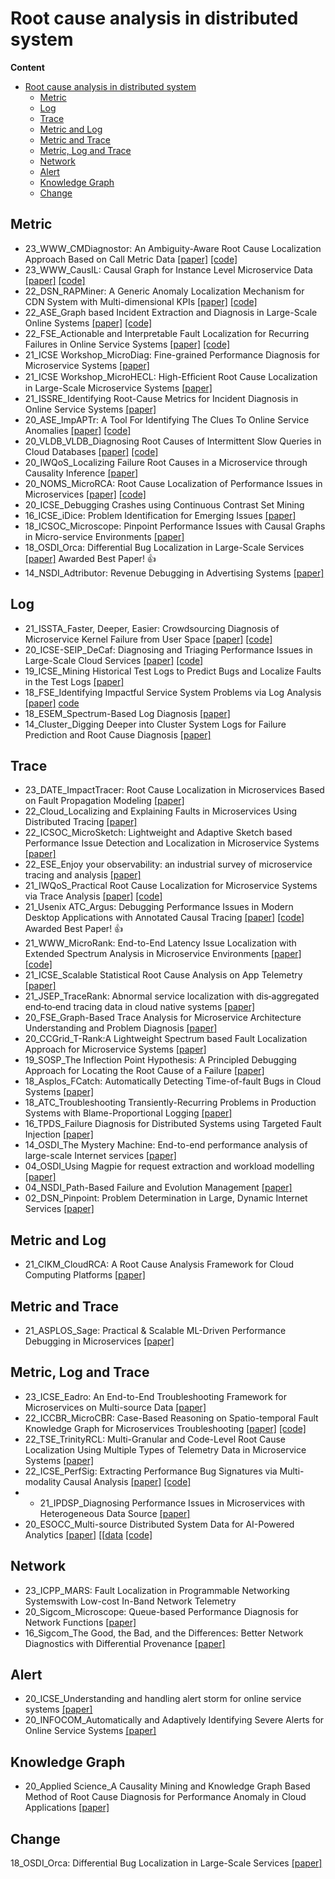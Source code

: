 # Root cause analysis in distributed system

**Content**
- [Root cause analysis in distributed system](#root-cause-analysis-in-distributed-system)
  - [Metric](#metric)
  - [Log](#log)
  - [Trace](#trace)
  - [Metric and Log](#metric-and-log)
  - [Metric and Trace](#metric-and-trace)
  - [Metric, Log and Trace](#metric-log-and-trace)
  - [Network](#network)
  - [Alert](#alert)
  - [Knowledge Graph](#knowledge-graph)
  - [Change](#change)


## Metric
- 23_WWW_CMDiagnostor: An Ambiguity-Aware Root Cause Localization Approach Based on Call Metric Data [[paper]](https://netman.aiops.org/wp-content/uploads/2023/02/CMDiagnostor_www_2023.pdf) [[code]](https://github.com/NetManAIOps/CMDiagnostor)
- 23_WWW_CausIL: Causal Graph for Instance Level Microservice Data [[paper]](https://arxiv.org/pdf/2303.00554.pdf) [[code]](https://github.com/sarthak-chakraborty/CausIL)
- 22_DSN_RAPMiner: A Generic Anomaly Localization Mechanism for CDN System with Multi-dimensional KPIs [[paper]](https://ieeexplore.ieee.org/document/9833589/) [[code]](https://github.com/liuchangsophie/RAPMiner)
- 22_ASE_Graph based Incident Extraction and Diagnosis in Large-Scale Online Systems [[paper]](https://yuxiaoba.github.io/publication/gied22/gied22.pdf) [[code]](https://github.com/IntelligentDDS/GIED)
- 22_FSE_Actionable and Interpretable Fault Localization for Recurring Failures in Online Service Systems [[paper]](https://arxiv.org/abs/2207.09021) [[code]](https://github.com/NetManAIOps/DejaVu)
- 21_ICSE Workshop_MicroDiag: Fine-grained Performance Diagnosis for Microservice Systems [[paper]](https://hal.inria.fr/hal-03155797/document)
- 21_ICSE Workshop_MicroHECL: High-Efﬁcient Root Cause Localization in Large-Scale Microservice Systems [[paper]](https://arxiv.org/pdf/2103.01782.pdf)
- 21_ISSRE_Identifying Root-Cause Metrics for Incident Diagnosis in Online Service Systems [[paper]](http://netman.aiops.org/wp-content/uploads/2021/10/wch_ISSRE-1.pdf)
- 20_ASE_ImpAPTr: A Tool For Identifying The Clues To Online Service Anomalies [[paper]](https://dl.acm.org/doi/10.1145/3324884.3415301) [[code]](https://github.com/wanghaoUp/ImpAPTr)
- 20_VLDB_VLDB_Diagnosing Root Causes of Intermittent Slow Queries in Cloud Databases [[paper]](http://www.vldb.org/pvldb/vol13/p1176-ma.pdf) [[code]](https://github.com/NetManAIOps/DejaVu/blob/master/iSQUAD/iSQ.py)
- 20_IWQoS_Localizing Failure Root Causes in a Microservice through Causality Inference [[paper]](https://ieeexplore.ieee.org/document/9213058)
- 20_NOMS_MicroRCA: Root Cause Localization of Performance Issues in Microservices [[paper]](https://ieeexplore.ieee.org/document/9110353) [[code]](https://github.com/elastisys/MicroRCA)
- 20_ICSE_Debugging Crashes using Continuous Contrast Set Mining 
- 16_ICSE_iDice: Problem Identification for Emerging Issues [[paper]](http://hongyujohn.github.io/iDice.pdf)
- 18_ICSOC_Microscope: Pinpoint Performance Issues with Causal Graphs in Micro-service Environments [[paper]](https://link.springer.com/chapter/10.1007/978-3-030-03596-9_1)
- 18_OSDI_Orca: Differential Bug Localization in Large-Scale Services [[paper]](https://www.usenix.org/conference/osdi18/presentation/bhagwan) Awarded Best Paper! 👍
- 14_NSDI_Adtributor: Revenue Debugging in Advertising Systems [[paper]](https://www.usenix.org/system/files/conference/nsdi14/nsdi14-paper-bhagwan.pdf)

## Log

- 21_ISSTA_Faster, Deeper, Easier: Crowdsourcing Diagnosis of Microservice Kernel Failure from User Space [[paper]](https://dl.acm.org/doi/abs/10.1145/3460319.3464805) [[code]](https://github.com/PanYicheng/dycause_rca)
- 20_ICSE-SEIP_DeCaf: Diagnosing and Triaging Performance Issues in Large-Scale Cloud Services [[paper]](https://dl.acm.org/doi/pdf/10.1145/3377813.3381353) [[code]](https://github.com/SEALABQualityGroup/replication_delag/blob/main/techniques/decaf/decaf.py)
- 19_ICSE_Mining Historical Test Logs to Predict Bugs and Localize Faults in the Test Logs [[paper]](https://dl.acm.org/doi/pdf/10.1109/ICSE.2019.00031)
- 18_FSE_Identifying Impactful Service System Problems via Log Analysis [[paper]](https://dl.acm.org/doi/10.1145/3236024.3236083) [code](https://github.com/logpai/Log3C)
- 18_ESEM_Spectrum-Based Log Diagnosis [[paper]](https://dl.acm.org/doi/pdf/10.1145/3382494.3410684)
- 14_Cluster_Digging Deeper into Cluster System Logs for Failure Prediction and Root Cause Diagnosis [[paper]](https://ieeexplore.ieee.org/stamp/stamp.jsp?tp=&arnumber=6968768)
  

## Trace

- 23_DATE_ImpactTracer: Root Cause Localization in Microservices Based on Fault Propagation Modeling [[paper]](https://ieeexplore.ieee.org/document/10137078)
- 22_Cloud_Localizing and Explaining Faults in Microservices Using Distributed Tracing [[paper]](https://ieeexplore.ieee.org/document/9860589/)
- 22_ICSOC_MicroSketch: Lightweight and Adaptive Sketch based Performance Issue Detection and Localization in Microservice Systems [[paper]](https://yuxiaoba.github.io/publication/microsketch22/microsketch22.pdf)
- 22_ESE_Enjoy your observability: an industrial survey of microservice tracing and analysis [[paper]](https://link.springer.com/article/10.1007/s10664-021-10063-9) 
- 21_IWQoS_Practical Root Cause Localization for Microservice Systems via Trace Analysis [[paper]](https://netman.aiops.org/wp-content/uploads/2021/05/1570705191.pdf) [[code]](https://github.com/NetManAIOps/TraceRCA)
- 21_Usenix ATC_Argus: Debugging Performance Issues in Modern Desktop Applications with Annotated Causal Tracing [[paper]](https://www.usenix.org/system/files/atc21-weng.pdf) [[code]](https://github.com/columbia/ArgusDebugger) Awarded Best Paper! 👍
- 21_WWW_MicroRank: End-to-End Latency Issue Localization with Extended Spectrum Analysis in Microservice Environments [[paper]](https://dl.acm.org/doi/10.1145/3442381.3449905) [[code]](https://github.com/IntelligentDDS/MicroRank)
- 21_ICSE_Scalable Statistical Root Cause Analysis on App Telemetry [[paper]](https://arxiv.org/abs/2010.09974)
- 21_JSEP_TraceRank: Abnormal service localization with dis‐aggregated end‐to‐end tracing data in cloud native systems [[paper]](https://onlinelibrary.wiley.com/doi/full/10.1002/smr.2413)
- 20_FSE_Graph-Based Trace Analysis for Microservice Architecture Understanding and Problem Diagnosis [[paper]](https://taoxie.cs.illinois.edu/publications/esecfse20in-trace.pdf)
- 20_CCGrid_T-Rank:A Lightweight Spectrum based Fault Localization Approach for Microservice Systems [[paper]](https://ieeexplore.ieee.org/abstract/document/9499404)
- 19_SOSP_The Inflection Point Hypothesis: A Principled Debugging Approach for Locating the Root Cause of a Failure [[paper]](https://dl.acm.org/doi/10.1145/3341301.3359650)
- 18_Asplos_FCatch: Automatically Detecting Time-of-fault Bugs in Cloud Systems [[paper]](https://dl.acm.org/doi/10.1145/3296957.3177161)
- 18_ATC_Troubleshooting Transiently-Recurring Problems in Production Systems with Blame-Proportional Logging [[paper]](https://www.usenix.org/conference/atc18/presentation/luo)
- 16_TPDS_Failure Diagnosis for Distributed Systems using Targeted Fault Injection [[paper]](https://ieeexplore.ieee.org/document/7484300/)
- 14_OSDI_The Mystery Machine: End-to-end performance analysis of large-scale Internet services [[paper]](https://www.usenix.org/system/files/conference/osdi14/osdi14-paper-chow.pdf)
- 04_OSDI_Using Magpie for request extraction and workload modelling [[paper]](https://www.cs.columbia.edu/~junfeng/17sp-e6121/papers/magpie.pdf)
- 04_NSDI_Path-Based Failure and Evolution Management [[paper]](https://people.eecs.berkeley.edu/~brewer/papers/nsdi2004_chen_paths.pdf)
- 02_DSN_Pinpoint: Problem Determination in Large, Dynamic Internet Services [[paper]](https://ieeexplore.ieee.org/document/1029005)

## Metric and Log
- 21_CIKM_CloudRCA: A Root Cause Analysis Framework for Cloud Computing Platforms [[paper]](https://arxiv.org/abs/2111.03753)

## Metric and Trace
- 21_ASPLOS_Sage: Practical & Scalable ML-Driven Performance Debugging in Microservices [[paper]](https://www.csl.cornell.edu/~delimitrou/papers/2021.asplos.sage.pdf)

## Metric, Log and Trace
- 23_ICSE_Eadro: An End-to-End Troubleshooting Framework for Microservices on Multi-source Data [[paper]](https://arxiv.org/pdf/2302.05092.pdf)
- 22_ICCBR_MicroCBR: Case-Based Reasoning on Spatio-temporal Fault Knowledge Graph for Microservices Troubleshooting [[paper]](https://link.springer.com/chapter/10.1007/978-3-031-14923-8_15) [[code]](https://github.com/Fengrui-Liu/MicroCBR)
- 22_TSE_TrinityRCL: Multi-Granular and Code-Level Root Cause Localization Using Multiple Types of Telemetry Data in Microservice Systems [[paper]](https://ieeexplore.ieee.org/document/10034937/)
- 22_ICSE_PerfSig: Extracting Performance Bug Signatures via Multi-modality Causal Analysis [[paper]](https://jhe16.github.io/files/ICSE22.pdf) [[code]](https://github.com/jhe16/PerfSig)
- - 21_IPDSP_Diagnosing Performance Issues in Microservices with Heterogeneous Data Source [[paper]](http://www.cloud-conf.net/ispa2021/proc/pdfs/ISPA-BDCloud-SocialCom-SustainCom2021-3mkuIWCJVSdKJpBYM7KEKW/264600a493/264600a493.pdf)
- 20_ESOCC_Multi-source Distributed System Data for AI-Powered Analytics [[paper]](https://link.springer.com/content/pdf/10.1007/978-3-030-44769-4_13.pdf) [[[data](https://zenodo.org/record/3549604#.YkJeszNBy3I) [[code]](https://github.com/snedelkoski/multi-source-observability-dataset)

## Network

- 23_ICPP_MARS: Fault Localization in Programmable Networking Systemswith Low-cost In-Band Network Telemetry
- 20_Sigcom_Microscope: Queue-based Performance Diagnosis for Network Functions [[paper]](https://dl.acm.org/doi/pdf/10.1145/3387514.3405876)
- 16_Sigcom_The Good, the Bad, and the Differences: Better Network Diagnostics with Differential Provenance [[paper]](https://dl.acm.org/doi/10.1145/2934872.2934910)

## Alert
- 20_ICSE_Understanding and handling alert storm for online service systems [[paper]](https://dl.acm.org/doi/abs/10.1145/3377813.3381363) 
- 20_INFOCOM_Automatically and Adaptively Identifying Severe Alerts for Online Service Systems [[paper]](https://netman.aiops.org/wp-content/uploads/2020/07/alertrank_camera-ready.pdf)


## Knowledge Graph 

- 20_Applied Science_A Causality Mining and Knowledge Graph Based Method of Root Cause Diagnosis for Performance Anomaly in Cloud Applications [[paper]](https://www.mdpi.com/2076-3417/10/6/2166)

## Change
18_OSDI_Orca: Differential Bug Localization in Large-Scale Services [[paper]](https://www.microsoft.com/en-us/research/uploads/prod/2018/10/Orca-OSDI.pdf)